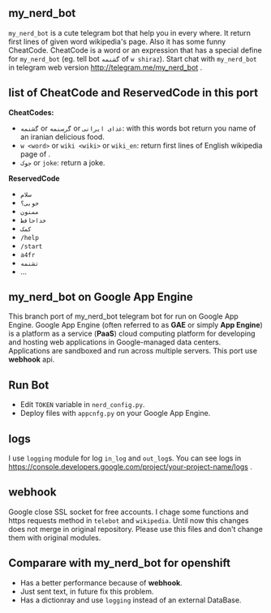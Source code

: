 my_nerd_bot
------------
`my_nerd_bot` is a cute telegram bot that help you in every where. It return first lines of given word wikipedia's page. Also it has some funny CheatCode. CheatCode is a word or an expression that has a special define for `my_nerd_bot` (eg. tell bot `گشنمه` of `w shiraz`).
Start chat with `my_nerd_bot` in telegram web version http://telegram.me/my_nerd_bot .


list of CheatCode and ReservedCode in this port
-------------------------------------------------
**CheatCodes:**
- `گشنمه` or `گرسنمه` or `غذای ایرانی`: with this words bot return you name of an iranian delicious food.
- `w <word>` or `wiki <wiki>` or `wiki_en`: return first lines of English wikipedia page of <word>.
- `جوک` or `joke`: return a joke.

**ReservedCode**
- `سلام`
- `خوبی؟`
- `ممنون`
- `خداحافظ`
- `کمک`
- `/help`
- `/start`
- `a4fr`
- `تشنمه`
- ...


my_nerd_bot on Google App Engine
--------------------------------
This branch port of my_nerd_bot telegram bot for run on Google App Engine. Google App Engine (often referred to as **GAE** or simply **App Engine**) is a platform as a service (**PaaS**) cloud computing platform for developing and hosting web applications in Google-managed data centers. Applications are sandboxed and run across multiple servers.
This port use **webhook** api.



Run Bot
-------
- Edit `TOKEN` variable in `nerd_config.py`.
- Deploy files with `appcnfg.py` on your Google App Engine.

logs
----------------
I use `logging` module for log `in_log` and `out_log`s. You can see logs in https://console.developers.google.com/project/your-project-name/logs .


webhook
---------
Google close SSL socket for free accounts. I chage some functions and https requests method in `telebot` and `wikipedia`. Until now this changes does not merge in original repository. Please use this files and don't change them with original modules. 

Comparare with my_nerd_bot for openshift
------------------------------------------------
- Has a better performance because of **webhook**.
- Just sent text, in future fix this problem.
- Has a dictionray and use `logging` instead of an external DataBase.







